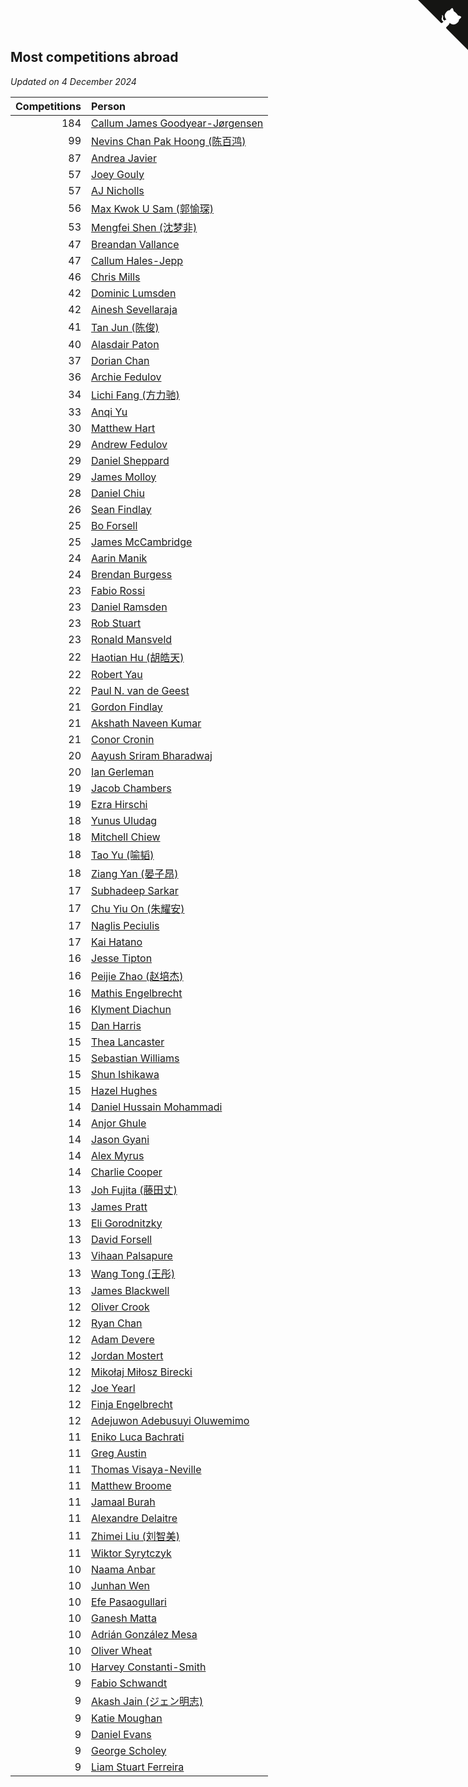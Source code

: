 ## Most competitions abroad

*Updated on  4 December 2024*

| Competitions | Person |
| ---: | :--- |
| 184 | [Callum James Goodyear-Jørgensen](https://www.worldcubeassociation.org/persons/2012GOOD02) |
| 99 | [Nevins Chan Pak Hoong (陈百鸿)](https://www.worldcubeassociation.org/persons/2010CHAN20) |
| 87 | [Andrea Javier](https://www.worldcubeassociation.org/persons/2010JAVI01) |
| 57 | [Joey Gouly](https://www.worldcubeassociation.org/persons/2007GOUL01) |
| 57 | [AJ Nicholls](https://www.worldcubeassociation.org/persons/2015NICH04) |
| 56 | [Max Kwok U Sam (郭愉琛)](https://www.worldcubeassociation.org/persons/2018SAMK01) |
| 53 | [Mengfei Shen (沈梦非)](https://www.worldcubeassociation.org/persons/2018SHEN07) |
| 47 | [Breandan Vallance](https://www.worldcubeassociation.org/persons/2007VALL01) |
| 47 | [Callum Hales-Jepp](https://www.worldcubeassociation.org/persons/2012HALE01) |
| 46 | [Chris Mills](https://www.worldcubeassociation.org/persons/2014MILL04) |
| 42 | [Dominic Lumsden](https://www.worldcubeassociation.org/persons/2016LUMS01) |
| 42 | [Ainesh Sevellaraja](https://www.worldcubeassociation.org/persons/2012SEVE01) |
| 41 | [Tan Jun (陈俊)](https://www.worldcubeassociation.org/persons/2018JUNT01) |
| 40 | [Alasdair Paton](https://www.worldcubeassociation.org/persons/2015PATO01) |
| 37 | [Dorian Chan](https://www.worldcubeassociation.org/persons/2023DORI01) |
| 36 | [Archie Fedulov](https://www.worldcubeassociation.org/persons/2022FEDU01) |
| 34 | [Lichi Fang (方力驰)](https://www.worldcubeassociation.org/persons/2018FANG03) |
| 33 | [Anqi Yu](https://www.worldcubeassociation.org/persons/2018YUAN02) |
| 30 | [Matthew Hart](https://www.worldcubeassociation.org/persons/2019HART11) |
| 29 | [Andrew Fedulov](https://www.worldcubeassociation.org/persons/2022FEDU02) |
| 29 | [Daniel Sheppard](https://www.worldcubeassociation.org/persons/2009SHEP01) |
| 29 | [James Molloy](https://www.worldcubeassociation.org/persons/2011MOLL01) |
| 28 | [Daniel Chiu](https://www.worldcubeassociation.org/persons/2022CHIU06) |
| 26 | [Sean Findlay](https://www.worldcubeassociation.org/persons/2016FIND01) |
| 25 | [Bo Forsell](https://www.worldcubeassociation.org/persons/2022FORS06) |
| 25 | [James McCambridge](https://www.worldcubeassociation.org/persons/2019MCCA09) |
| 24 | [Aarin Manik](https://www.worldcubeassociation.org/persons/2017MANI03) |
| 24 | [Brendan Burgess](https://www.worldcubeassociation.org/persons/2019BURG06) |
| 23 | [Fabio Rossi](https://www.worldcubeassociation.org/persons/2022ROSS02) |
| 23 | [Daniel Ramsden](https://www.worldcubeassociation.org/persons/2017RAMS02) |
| 23 | [Rob Stuart](https://www.worldcubeassociation.org/persons/2011STUA01) |
| 23 | [Ronald Mansveld](https://www.worldcubeassociation.org/persons/2015MANS04) |
| 22 | [Haotian Hu (胡皓天)](https://www.worldcubeassociation.org/persons/2022HUHA01) |
| 22 | [Robert Yau](https://www.worldcubeassociation.org/persons/2009YAUR01) |
| 22 | [Paul N. van de Geest](https://www.worldcubeassociation.org/persons/2017GEES01) |
| 21 | [Gordon Findlay](https://www.worldcubeassociation.org/persons/2017FIND02) |
| 21 | [Akshath Naveen Kumar](https://www.worldcubeassociation.org/persons/2019KUMA37) |
| 21 | [Conor Cronin](https://www.worldcubeassociation.org/persons/2013CRON01) |
| 20 | [Aayush Sriram Bharadwaj](https://www.worldcubeassociation.org/persons/2018BHAR02) |
| 20 | [Ian Gerleman](https://www.worldcubeassociation.org/persons/2015GERL02) |
| 19 | [Jacob Chambers](https://www.worldcubeassociation.org/persons/2017CHAM09) |
| 19 | [Ezra Hirschi](https://www.worldcubeassociation.org/persons/2019HIRS01) |
| 18 | [Yunus Uludag](https://www.worldcubeassociation.org/persons/2022ULUD01) |
| 18 | [Mitchell Chiew](https://www.worldcubeassociation.org/persons/2011CHIE01) |
| 18 | [Tao Yu (喻韬)](https://www.worldcubeassociation.org/persons/2012YUTA01) |
| 18 | [Ziang Yan (晏子昂)](https://www.worldcubeassociation.org/persons/2017YANZ01) |
| 17 | [Subhadeep Sarkar](https://www.worldcubeassociation.org/persons/2017SARK01) |
| 17 | [Chu Yiu On (朱耀安)](https://www.worldcubeassociation.org/persons/2019ONCH01) |
| 17 | [Naglis Peciulis](https://www.worldcubeassociation.org/persons/2017PECI01) |
| 17 | [Kai Hatano](https://www.worldcubeassociation.org/persons/2022HATA01) |
| 16 | [Jesse Tipton](https://www.worldcubeassociation.org/persons/2014TIPT01) |
| 16 | [Peijie Zhao (赵培杰)](https://www.worldcubeassociation.org/persons/2019ZHAP04) |
| 16 | [Mathis Engelbrecht](https://www.worldcubeassociation.org/persons/2022ENGE02) |
| 16 | [Klyment Diachun](https://www.worldcubeassociation.org/persons/2022DIAC01) |
| 15 | [Dan Harris](https://www.worldcubeassociation.org/persons/2003HARR01) |
| 15 | [Thea Lancaster](https://www.worldcubeassociation.org/persons/2023LANC06) |
| 15 | [Sebastian Williams](https://www.worldcubeassociation.org/persons/2020WILL09) |
| 15 | [Shun Ishikawa](https://www.worldcubeassociation.org/persons/2011ISHI02) |
| 15 | [Hazel Hughes](https://www.worldcubeassociation.org/persons/2015HUGH04) |
| 14 | [Daniel Hussain Mohammadi](https://www.worldcubeassociation.org/persons/2017MOHA13) |
| 14 | [Anjor Ghule](https://www.worldcubeassociation.org/persons/2023GHUL01) |
| 14 | [Jason Gyani](https://www.worldcubeassociation.org/persons/2008GYAN01) |
| 14 | [Alex Myrus](https://www.worldcubeassociation.org/persons/2022MYRU01) |
| 14 | [Charlie Cooper](https://www.worldcubeassociation.org/persons/2007COOP01) |
| 13 | [Joh Fujita (藤田丈)](https://www.worldcubeassociation.org/persons/2022FUJI02) |
| 13 | [James Pratt](https://www.worldcubeassociation.org/persons/2018PRAT13) |
| 13 | [Eli Gorodnitzky](https://www.worldcubeassociation.org/persons/2023GORO01) |
| 13 | [David Forsell](https://www.worldcubeassociation.org/persons/2022FORS07) |
| 13 | [Vihaan Palsapure](https://www.worldcubeassociation.org/persons/2023PALS01) |
| 13 | [Wang Tong (王彤)](https://www.worldcubeassociation.org/persons/2014TONG01) |
| 13 | [James Blackwell](https://www.worldcubeassociation.org/persons/2022BLAC02) |
| 12 | [Oliver Crook](https://www.worldcubeassociation.org/persons/2022CROO02) |
| 12 | [Ryan Chan](https://www.worldcubeassociation.org/persons/2023CHAN16) |
| 12 | [Adam Devere](https://www.worldcubeassociation.org/persons/2018DEVE02) |
| 12 | [Jordan Mostert](https://www.worldcubeassociation.org/persons/2023MOST01) |
| 12 | [Mikołaj Miłosz Birecki](https://www.worldcubeassociation.org/persons/2022BIRE01) |
| 12 | [Joe Yearl](https://www.worldcubeassociation.org/persons/2014YEAR01) |
| 12 | [Finja Engelbrecht](https://www.worldcubeassociation.org/persons/2022ENGE03) |
| 12 | [Adejuwon Adebusuyi Oluwemimo](https://www.worldcubeassociation.org/persons/2022OLUW01) |
| 11 | [Eniko Luca Bachrati](https://www.worldcubeassociation.org/persons/2023BACH03) |
| 11 | [Greg Austin](https://www.worldcubeassociation.org/persons/2006AUST01) |
| 11 | [Thomas Visaya-Neville](https://www.worldcubeassociation.org/persons/2014VISA01) |
| 11 | [Matthew Broome](https://www.worldcubeassociation.org/persons/2014BROO01) |
| 11 | [Jamaal Burah](https://www.worldcubeassociation.org/persons/2017BURA01) |
| 11 | [Alexandre Delaitre](https://www.worldcubeassociation.org/persons/2016DELA05) |
| 11 | [Zhimei Liu (刘智美)](https://www.worldcubeassociation.org/persons/2022LIUZ04) |
| 11 | [Wiktor Syrytczyk](https://www.worldcubeassociation.org/persons/2022SYRY01) |
| 10 | [Naama Anbar](https://www.worldcubeassociation.org/persons/2023ANBA01) |
| 10 | [Junhan Wen](https://www.worldcubeassociation.org/persons/2022WENJ02) |
| 10 | [Efe Pasaogullari](https://www.worldcubeassociation.org/persons/2022PASA02) |
| 10 | [Ganesh Matta](https://www.worldcubeassociation.org/persons/2015MATT06) |
| 10 | [Adrián González Mesa](https://www.worldcubeassociation.org/persons/2023MESA03) |
| 10 | [Oliver Wheat](https://www.worldcubeassociation.org/persons/2016WHEA01) |
| 10 | [Harvey Constanti-Smith](https://www.worldcubeassociation.org/persons/2023CONS06) |
| 9 | [Fabio Schwandt](https://www.worldcubeassociation.org/persons/2014SCHW02) |
| 9 | [Akash Jain (ジェン明志)](https://www.worldcubeassociation.org/persons/2023JAIN31) |
| 9 | [Katie Moughan](https://www.worldcubeassociation.org/persons/2017DAVI03) |
| 9 | [Daniel Evans](https://www.worldcubeassociation.org/persons/2016EVAN06) |
| 9 | [George Scholey](https://www.worldcubeassociation.org/persons/2015SCHO05) |
| 9 | [Liam Stuart Ferreira](https://www.worldcubeassociation.org/persons/2022FERR14) |


<a href="https://github.com/simonkellly/wca_statistics_uk" class="github-corner" aria-label="View source on Github"><svg width="80" height="80" viewBox="0 0 250 250" style="fill:#151513; color:#fff; position: absolute; top: 0; border: 0; right: 0;" aria-hidden="true"><path d="M0,0 L115,115 L130,115 L142,142 L250,250 L250,0 Z"></path><path d="M128.3,109.0 C113.8,99.7 119.0,89.6 119.0,89.6 C122.0,82.7 120.5,78.6 120.5,78.6 C119.2,72.0 123.4,76.3 123.4,76.3 C127.3,80.9 125.5,87.3 125.5,87.3 C122.9,97.6 130.6,101.9 134.4,103.2" fill="currentColor" style="transform-origin: 130px 106px;" class="octo-arm"></path><path d="M115.0,115.0 C114.9,115.1 118.7,116.5 119.8,115.4 L133.7,101.6 C136.9,99.2 139.9,98.4 142.2,98.6 C133.8,88.0 127.5,74.4 143.8,58.0 C148.5,53.4 154.0,51.2 159.7,51.0 C160.3,49.4 163.2,43.6 171.4,40.1 C171.4,40.1 176.1,42.5 178.8,56.2 C183.1,58.6 187.2,61.8 190.9,65.4 C194.5,69.0 197.7,73.2 200.1,77.6 C213.8,80.2 216.3,84.9 216.3,84.9 C212.7,93.1 206.9,96.0 205.4,96.6 C205.1,102.4 203.0,107.8 198.3,112.5 C181.9,128.9 168.3,122.5 157.7,114.1 C157.9,116.9 156.7,120.9 152.7,124.9 L141.0,136.5 C139.8,137.7 141.6,141.9 141.8,141.8 Z" fill="currentColor" class="octo-body"></path></svg></a><style>.github-corner:hover .octo-arm{animation:octocat-wave 560ms ease-in-out}@keyframes octocat-wave{0%,100%{transform:rotate(0)}20%,60%{transform:rotate(-25deg)}40%,80%{transform:rotate(10deg)}}@media (max-width:500px){.github-corner:hover .octo-arm{animation:none}.github-corner .octo-arm{animation:octocat-wave 560ms ease-in-out}}</style>
